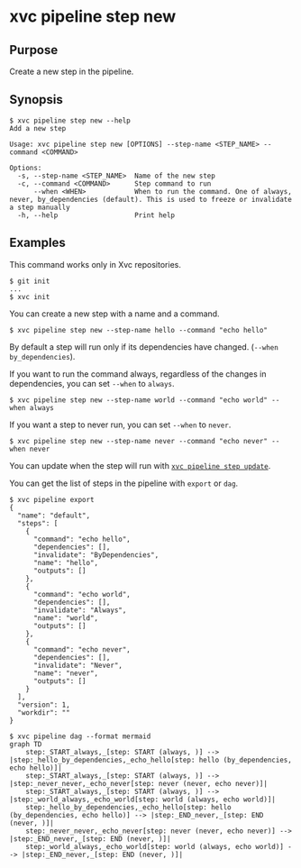 # xvc pipeline step new

## Purpose

Create a new step in the pipeline.

## Synopsis

```console
$ xvc pipeline step new --help
Add a new step

Usage: xvc pipeline step new [OPTIONS] --step-name <STEP_NAME> --command <COMMAND>

Options:
  -s, --step-name <STEP_NAME>  Name of the new step
  -c, --command <COMMAND>      Step command to run
      --when <WHEN>            When to run the command. One of always, never, by_dependencies (default). This is used to freeze or invalidate a step manually
  -h, --help                   Print help

```

## Examples

This command works only in Xvc repositories.

```console
$ git init
...
$ xvc init
```

You can create a new step with a name and a command.

```console
$ xvc pipeline step new --step-name hello --command "echo hello"
```

By default a step will run only if its dependencies have changed. (`--when by_dependencies`).

If you want to run the command always, regardless of the changes in dependencies, you can set `--when` to `always`.

```console
$ xvc pipeline step new --step-name world --command "echo world" --when always
```

If you want a step to never run, you can set `--when` to `never`.

```console
$ xvc pipeline step new --step-name never --command "echo never" --when never
```

You can update when the step will run with [`xvc pipeline step update`](/ref/xvc-pipeline-step-update.md).

You can get the list of steps in the pipeline with `export` or `dag`.

```console
$ xvc pipeline export
{
  "name": "default",
  "steps": [
    {
      "command": "echo hello",
      "dependencies": [],
      "invalidate": "ByDependencies",
      "name": "hello",
      "outputs": []
    },
    {
      "command": "echo world",
      "dependencies": [],
      "invalidate": "Always",
      "name": "world",
      "outputs": []
    },
    {
      "command": "echo never",
      "dependencies": [],
      "invalidate": "Never",
      "name": "never",
      "outputs": []
    }
  ],
  "version": 1,
  "workdir": ""
}

$ xvc pipeline dag --format mermaid
graph TD
	step:_START_always,_[step: START (always, )] --> |step:_hello_by_dependencies,_echo_hello[step: hello (by_dependencies, echo hello)]|
	step:_START_always,_[step: START (always, )] --> |step:_never_never,_echo_never[step: never (never, echo never)]|
	step:_START_always,_[step: START (always, )] --> |step:_world_always,_echo_world[step: world (always, echo world)]|
	step:_hello_by_dependencies,_echo_hello[step: hello (by_dependencies, echo hello)] --> |step:_END_never,_[step: END (never, )]|
	step:_never_never,_echo_never[step: never (never, echo never)] --> |step:_END_never,_[step: END (never, )]|
	step:_world_always,_echo_world[step: world (always, echo world)] --> |step:_END_never,_[step: END (never, )]|


```
